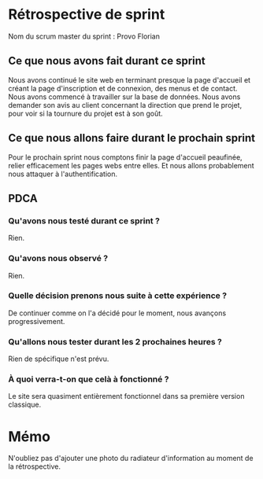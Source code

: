 # Rétrospective de sprint

Nom du scrum master du sprint : Provo Florian

## Ce que nous avons fait durant ce sprint
Nous avons continué le site web en terminant presque la page d'accueil et créant la page d'inscription et de connexion, des menus et de contact.
Nous avons commencé à travailler sur la base de données.
Nous avons demander son avis au client concernant la direction que prend le projet, pour voir si la tournure du projet est à son goût.
 

## Ce que nous allons faire durant le prochain sprint
Pour le prochain sprint nous comptons finir la page d'accueil peaufinée, relier efficacement les pages webs entre elles.
Et nous allons probablement nous attaquer à l'authentification.

## PDCA 
### Qu'avons nous testé durant ce sprint ? 
Rien.

### Qu'avons nous observé ? 
Rien.

### Quelle décision prenons nous suite à cette expérience ? 
De continuer comme on l'a décidé pour le moment, nous avançons progressivement. 

### Qu'allons nous tester durant les 2 prochaines heures ? 
Rien de spécifique n'est prévu.

### À quoi verra-t-on que celà à fonctionné ?
Le site sera quasiment entièrement fonctionnel dans sa première version classique. 

# Mémo
N'oubliez pas d'ajouter une photo du radiateur d'information au moment de la rétrospective.
